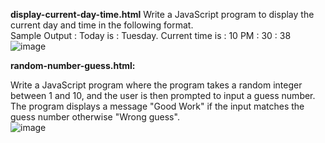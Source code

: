 **display-current-day-time.html**
Write a JavaScript program to display the current day and time in the following format.  
Sample Output : Today is : Tuesday.
Current time is : 10 PM : 30 : 38
![image](https://github.com/user-attachments/assets/eba87956-ff50-49cb-86f8-fd5dc1eea91e)



**random-number-guess.html:**

Write a JavaScript program where the program takes a random integer between 1 and 10, and the user is then prompted to input a guess number. The program displays a message "Good Work" if the input matches the guess number otherwise "Wrong guess".  
![image](https://github.com/user-attachments/assets/5dde2276-5fa7-46ed-bc4f-0912eac8a640)
